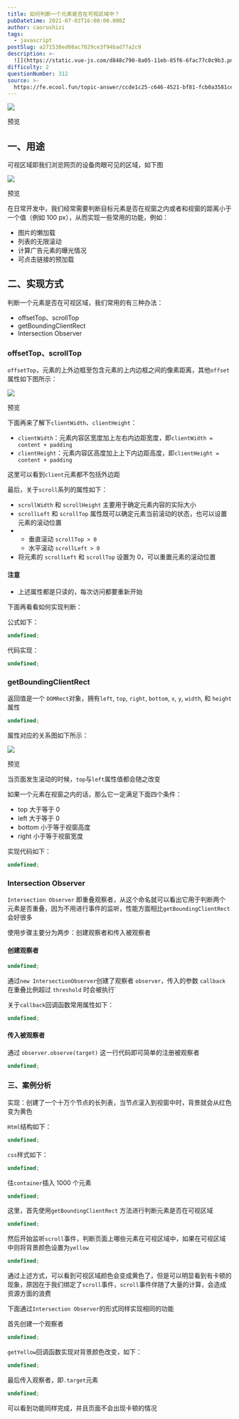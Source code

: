 ```yaml
---
title: 如何判断一个元素是否在可视区域中？
pubDatetime: 2021-07-03T16:00:00.000Z
author: caorushizi
tags:
  - javascript
postSlug: a271538ed08ac7029ce3f94bad77a2c9
description: >-
  ![](https://static.vue-js.com/d848c790-8a05-11eb-85f6-6fac77c0c9b3.png)预览一、用途----可视区域即我们浏览网页的设备肉眼可见的
difficulty: 2
questionNumber: 312
source: >-
  https://fe.ecool.fun/topic-answer/ccde1c25-c646-4521-bf81-fcb0a3581ce2?orderBy=updateTime&order=desc&tagId=10
---
```


![](https://static.vue-js.com/d848c790-8a05-11eb-85f6-6fac77c0c9b3.png)

预览

## 一、用途

可视区域即我们浏览网页的设备肉眼可见的区域，如下图

![](https://static.vue-js.com/9c5bbb10-8a56-11eb-85f6-6fac77c0c9b3.png)

预览

在日常开发中，我们经常需要判断目标元素是否在视窗之内或者和视窗的距离小于一个值（例如 100 px），从而实现一些常用的功能，例如：

- 图片的懒加载
- 列表的无限滚动
- 计算广告元素的曝光情况
- 可点击链接的预加载

## 二、实现方式

判断一个元素是否在可视区域，我们常用的有三种办法：

- offsetTop、scrollTop
- getBoundingClientRect
- Intersection Observer

### offsetTop、scrollTop

`offsetTop`，元素的上外边框至包含元素的上内边框之间的像素距离，其他`offset`属性如下图所示：

![](https://static.vue-js.com/b4b63ca0-8a54-11eb-85f6-6fac77c0c9b3.png)

预览

下面再来了解下`clientWidth`、`clientHeight`：

- `clientWidth`：元素内容区宽度加上左右内边距宽度，即`clientWidth = content + padding`
- `clientHeight`：元素内容区高度加上上下内边距高度，即`clientHeight = content + padding`

这里可以看到`client`元素都不包括外边距

最后，关于`scroll`系列的属性如下：

- `scrollWidth` 和 `scrollHeight` 主要用于确定元素内容的实际大小
- `scrollLeft` 和 `scrollTop` 属性既可以确定元素当前滚动的状态，也可以设置元素的滚动位置
- - 垂直滚动 `scrollTop > 0`
  - 水平滚动 `scrollLeft > 0`
- 将元素的 `scrollLeft` 和 `scrollTop` 设置为 0，可以重置元素的滚动位置

#### 注意

- 上述属性都是只读的，每次访问都要重新开始

下面再看看如何实现判断：

公式如下：

```typescript
undefined;
```

代码实现：

```typescript
undefined;
```

### getBoundingClientRect

返回值是一个 `DOMRect`对象，拥有`left`, `top`, `right`, `bottom`, `x`, `y`, `width`, 和 `height`属性

```typescript
undefined;
```

属性对应的关系图如下所示：

![](https://static.vue-js.com/e34ac5d0-8a05-11eb-85f6-6fac77c0c9b3.png)

预览

当页面发生滚动的时候，`top`与`left`属性值都会随之改变

如果一个元素在视窗之内的话，那么它一定满足下面四个条件：

- top 大于等于 0
- left 大于等于 0
- bottom 小于等于视窗高度
- right 小于等于视窗宽度

实现代码如下：

```typescript
undefined;
```

### Intersection Observer

`Intersection Observer` 即重叠观察者，从这个命名就可以看出它用于判断两个元素是否重叠，因为不用进行事件的监听，性能方面相比`getBoundingClientRect` 会好很多

使用步骤主要分为两步：创建观察者和传入被观察者

#### 创建观察者

```typescript
undefined;
```

通过`new IntersectionObserver`创建了观察者 `observer`，传入的参数 `callback` 在重叠比例超过 `threshold` 时会被执行\`

关于`callback`回调函数常用属性如下：

```typescript
undefined;
```

#### 传入被观察者

通过 `observer.observe(target)` 这一行代码即可简单的注册被观察者

```typescript
undefined;
```

### 三、案例分析

实现：创建了一个十万个节点的长列表，当节点滚入到视窗中时，背景就会从红色变为黄色

`Html`结构如下：

```typescript
undefined;
```

`css`样式如下：

```typescript
undefined;
```

往`container`插入 1000 个元素

```typescript
undefined;
```

这里，首先使用`getBoundingClientRect` 方法进行判断元素是否在可视区域

```typescript
undefined;
```

然后开始监听`scroll`事件，判断页面上哪些元素在可视区域中，如果在可视区域中则将背景颜色设置为`yellow`

```typescript
undefined;
```

通过上述方式，可以看到可视区域颜色会变成黄色了，但是可以明显看到有卡顿的现象，原因在于我们绑定了`scroll`事件，`scroll`事件伴随了大量的计算，会造成资源方面的浪费

下面通过`Intersection Observer`的形式同样实现相同的功能

首先创建一个观察者

```typescript
undefined;
```

`getYellow`回调函数实现对背景颜色改变，如下：

```typescript
undefined;
```

最后传入观察者，即`.target`元素

```typescript
undefined;
```

可以看到功能同样完成，并且页面不会出现卡顿的情况
